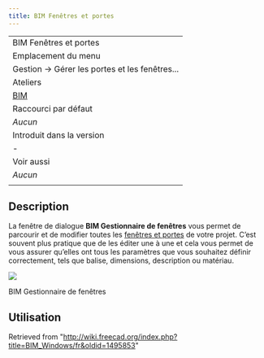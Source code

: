 ```yaml
---
title: BIM Fenêtres et portes
---
```

|  |
| --- |
| BIM Fenêtres et portes |
| Emplacement du menu |
| Gestion → Gérer les portes et les fenêtres... |
| Ateliers |
| [BIM](/BIM_Workbench/fr "BIM Workbench/fr") |
| Raccourci par défaut |
| *Aucun* |
| Introduit dans la version |
| - |
| Voir aussi |
| *Aucun* |
|  |

## Description

La fenêtre de dialogue **BIM Gestionnaire de fenêtres** vous permet de parcourir et de modifier toutes les [fenêtres et portes](/Arch_Window/fr "Arch Window/fr") de votre projet. C’est souvent plus pratique que de les éditer une à une et cela vous permet de vous assurer qu’elles ont tous les paramètres que vous souhaitez définir correctement, tels que balise, dimensions, description ou matériau.

![](/images/BIM_windows_screenshot.png)

BIM Gestionnaire de fenêtres

## Utilisation

Retrieved from "<http://wiki.freecad.org/index.php?title=BIM_Windows/fr&oldid=1495853>"